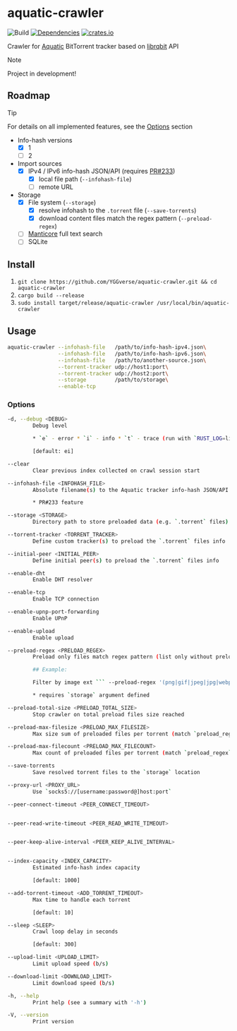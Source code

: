 # aquatic-crawler

![Build](https://github.com/YGGverse/aquatic-crawler/actions/workflows/build.yml/badge.svg)
[![Dependencies](https://deps.rs/repo/github/YGGverse/aquatic-crawler/status.svg)](https://deps.rs/repo/github/YGGverse/aquatic-crawler)
[![crates.io](https://img.shields.io/crates/v/aquatic-crawler.svg)](https://crates.io/crates/aquatic-crawler)

Crawler for [Aquatic](https://github.com/greatest-ape/aquatic) BitTorrent tracker based on [librqbit](https://github.com/ikatson/rqbit/tree/main/crates/librqbit) API

> [!NOTE]
> Project in development!

## Roadmap

> [!TIP]
> For details on all implemented features, see the [Options](#options) section

* Info-hash versions
    * [x] 1
    * [ ] 2
* Import sources
    * [x] IPv4 / IPv6 info-hash JSON/API (requires [PR#233](https://github.com/greatest-ape/aquatic/pull/233))
        * [x] local file path (`--infohash-file`)
        * [ ] remote URL
* Storage
    * [x] File system (`--storage`)
        * [x] resolve infohash to the `.torrent` file (`--save-torrents`)
        * [x] download content files match the regex pattern (`--preload-regex`)
    * [ ] [Manticore](https://github.com/manticoresoftware/manticoresearch-rust) full text search
    * [ ] SQLite

## Install

1. `git clone https://github.com/YGGverse/aquatic-crawler.git && cd aquatic-crawler`
2. `cargo build --release`
3. `sudo install target/release/aquatic-crawler /usr/local/bin/aquatic-crawler`

## Usage

``` bash
aquatic-crawler --infohash-file   /path/to/info-hash-ipv4.json\
                --infohash-file   /path/to/info-hash-ipv6.json\
                --infohash-file   /path/to/another-source.json\
                --torrent-tracker udp://host1:port\
                --torrent-tracker udp://host2:port\
                --storage         /path/to/storage\
                --enable-tcp
```

### Options

``` bash
-d, --debug <DEBUG>
        Debug level

        * `e` - error * `i` - info * `t` - trace (run with `RUST_LOG=librqbit=trace`)

        [default: ei]

--clear
        Clear previous index collected on crawl session start

--infohash-file <INFOHASH_FILE>
        Absolute filename(s) to the Aquatic tracker info-hash JSON/API

        * PR#233 feature

--storage <STORAGE>
        Directory path to store preloaded data (e.g. `.torrent` files)

--torrent-tracker <TORRENT_TRACKER>
        Define custom tracker(s) to preload the `.torrent` files info

--initial-peer <INITIAL_PEER>
        Define initial peer(s) to preload the `.torrent` files info

--enable-dht
        Enable DHT resolver

--enable-tcp
        Enable TCP connection

--enable-upnp-port-forwarding
        Enable UPnP

--enable-upload
        Enable upload

--preload-regex <PRELOAD_REGEX>
        Preload only files match regex pattern (list only without preload by default) * see also `preload_max_filesize`, `preload_max_filecount` options

        ## Example:

        Filter by image ext ``` --preload-regex '(png|gif|jpeg|jpg|webp)$' ```

        * requires `storage` argument defined

--preload-total-size <PRELOAD_TOTAL_SIZE>
        Stop crawler on total preload files size reached

--preload-max-filesize <PRELOAD_MAX_FILESIZE>
        Max size sum of preloaded files per torrent (match `preload_regex`)

--preload-max-filecount <PRELOAD_MAX_FILECOUNT>
        Max count of preloaded files per torrent (match `preload_regex`)

--save-torrents
        Save resolved torrent files to the `storage` location

--proxy-url <PROXY_URL>
        Use `socks5://[username:password@]host:port`

--peer-connect-timeout <PEER_CONNECT_TIMEOUT>


--peer-read-write-timeout <PEER_READ_WRITE_TIMEOUT>


--peer-keep-alive-interval <PEER_KEEP_ALIVE_INTERVAL>


--index-capacity <INDEX_CAPACITY>
        Estimated info-hash index capacity

        [default: 1000]

--add-torrent-timeout <ADD_TORRENT_TIMEOUT>
        Max time to handle each torrent

        [default: 10]

--sleep <SLEEP>
        Crawl loop delay in seconds

        [default: 300]

--upload-limit <UPLOAD_LIMIT>
        Limit upload speed (b/s)

--download-limit <DOWNLOAD_LIMIT>
        Limit download speed (b/s)

-h, --help
        Print help (see a summary with '-h')

-V, --version
        Print version
```